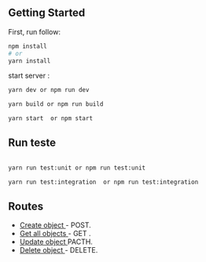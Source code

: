 

## Getting Started

First, run follow:

```bash
npm install
# or
yarn install
```


start server :
```bash
yarn dev or npm run dev

yarn build or npm run build 

yarn start  or npm start
```



## Run teste
```bash

yarn run test:unit or npm run test:unit

yarn run test:integration  or npm run test:integration
```


## Routes

- [ Create object ](http://localhost:3000/users) - POST.
- [ Get all objects ](http://localhost:3000/users) - GET .
- [ Update object ](http://localhost:3000/users/id) PACTH.
- [ Delete object ](http://localhost:3000/users/id) - DELETE.







